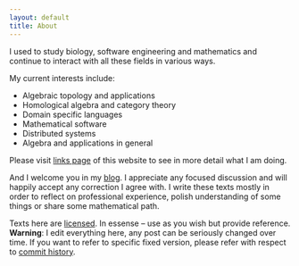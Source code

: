 ```yaml
---
layout: default
title: About
---
```


I used to study biology, software engineering and mathematics and continue to interact with all these fields in various ways.

My current interests include:

- Algebraic topology and applications
- Homological algebra and category theory
- Domain specific languages
- Mathematical software
- Distributed systems
- Algebra and applications in general

Please visit [links page](/links.html) of this website to see in more detail what I am doing.

And I welcome you in my [blog](/blog).
I appreciate any focused discussion and will happily accept any correction I agree with.
I write these texts mostly in order to reflect on professional experience, polish understanding of some things or share some mathematical path.

Texts here are [licensed](LICENSE.html). In essense – use as you wish but provide reference.
**Warning**: I edit everything here, any post can be seriously changed over time. If you want to refer to specific fixed version, please refer with respect to [commit history](https://github.com/viviag/viviag.io/commits/main).
